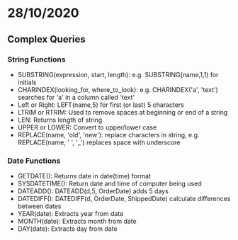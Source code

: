 # 28/10/2020

## Complex Queries


### String Functions

- SUBSTRING(expression, start, length): e.g. SUBSTRING(name,1,1) for initials
- CHARINDEX(looking_for, where_to_look): e.g. CHARINDEX('a', 'text') searches for 'a' in a column called 'text'
- Left or Right: LEFT(name,5) for first (or last) 5 characters
- LTRIM or RTRIM: Used to remove spaces at beginning or end of a string
- LEN: Returns length of string
- UPPER or LOWER: Convert to upper/lower case
- REPLACE(name, 'old', 'new'): replace characters in string, e.g. REPLACE(name, ' ', '_') replaces space with underscore


### Date Functions

- GETDATE(): Returns date in date(time) format
- SYSDATETIME(): Return date and time of computer being used
- DATEADD(): DATEADD(d,5, OrderDate) adds 5 days
- DATEDIFF(): DATEDIFF(d, OrderDate, ShippedDate) calculate differences between dates
- YEAR(date): Extracts year from date
- MONTH(date): Extracts month from date
- DAY(date): Extracts day from date 
